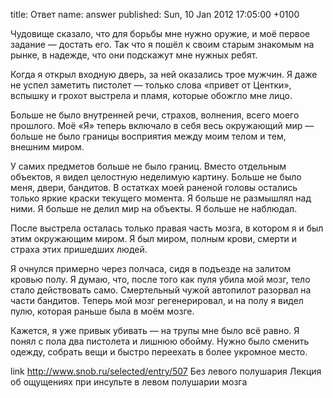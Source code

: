 title: Ответ
name: answer
published: Sun, 10 Jan 2012 17:05:00 +0100

Чудовище сказало, что для борьбы мне нужно оружие, и моё первое задание — достать его. Так что я пошёл к своим старым знакомым на рынке, в надежде, что они подскажут мне нужных ребят.

Когда я открыл входную дверь, за ней оказались трое мужчин. Я даже не успел заметить пистолет — только слова «привет от Центки», вспышку и грохот выстрела и пламя, которые обожгло мне лицо.

Больше не было внутренней речи, страхов, волнения, всего моего прошлого. Моё «Я» теперь включало в себя весь окружающий мир — больше не было границы восприятия между моим телом и тем, внешним миром.

У самих предметов больше не было границ. Вместо отдельным объектов, я видел целостную неделимую картину. Больше не было меня, двери, бандитов. В остатках моей раненой головы остались только яркие краски текущего момента. Я больше не размышлял над ними. Я больше не делил мир на объекты. Я больше не наблюдал.

После выстрела осталась только правая часть мозга, в котором я и был этим окружающим миром. Я был миром, полным крови, смерти и страха этих пришедших людей.

Я очнулся примерно через полчаса, сидя в подъезде на залитом кровью полу. Я думаю, что, после того как пуля убила мой мозг, тело стало действовать само. Смертельный чужой автопилот разорвал на части бандитов. Теперь мой мозг регенерировал, и на полу я видел пулю, которая раньше была в моём мозге.

Кажется, я уже привык убивать — на трупы мне было всё равно. Я понял с пола два пистолета и лишнюю обойму. Нужно было сменить одежду, собрать вещи и быстро переехать в более укромное место.

link
  http://www.snob.ru/selected/entry/507
  Без левого полушария
  Лекция об ощущениях при инсульте в левом полушарии мозга
